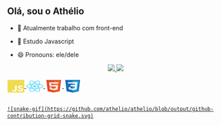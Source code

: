 ## Olá, sou o Athélio


- 🔭 Atualmente trabalho com front-end
- 🌱 Estudo Javascript

- 😄 Pronouns: ele/dele

<div align="center">
  <a href="https://github.com/athelio">
  <img height="180em" src="https://github-readme-stats.vercel.app/api?username=athelio&show_icons=true&theme=dark&include_all_commits=true&count_private=true"/>
  <img height="180em" src="https://github-readme-stats.vercel.app/api/top-langs/?username=athelio&layout=compact&langs_count=7&theme=dark"/>
</div>
  
  <div style="display: inline_block"><br>
  <img align="center" alt="Athelio-Js" height="30" width="40" src="https://raw.githubusercontent.com/devicons/devicon/master/icons/javascript/javascript-plain.svg">
  <img align="center" alt="Athelio-React" height="30" width="40" src="https://raw.githubusercontent.com/devicons/devicon/master/icons/react/react-original.svg">
  <img align="center" alt="Athelio-HTML" height="30" width="40" src="https://raw.githubusercontent.com/devicons/devicon/master/icons/html5/html5-original.svg">
  <img align="center" alt="Athelio-CSS" height="30" width="40" src="https://raw.githubusercontent.com/devicons/devicon/master/icons/css3/css3-original.svg">
  </div>
  
   ##
  
    ![snake-gif](https://github.com/athelio/athelio/blob/output/github-contribution-grid-snake.svg)
  
